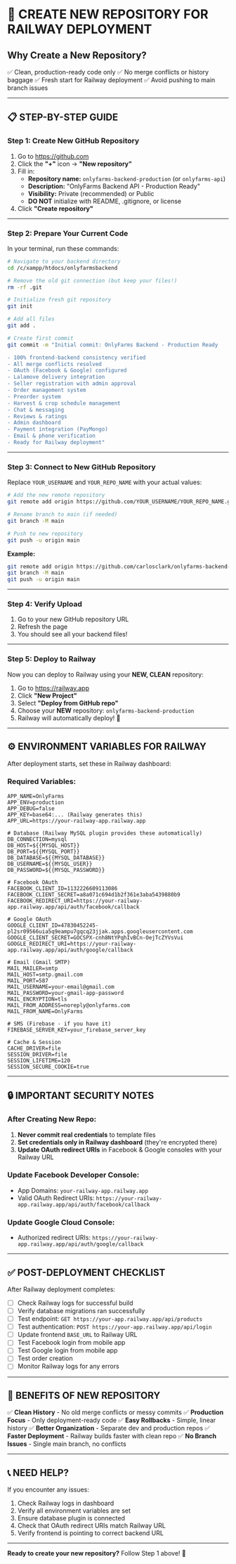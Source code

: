 # 🎯 CREATE NEW REPOSITORY FOR RAILWAY DEPLOYMENT

## Why Create a New Repository?
✅ Clean, production-ready code only
✅ No merge conflicts or history baggage
✅ Fresh start for Railway deployment
✅ Avoid pushing to main branch issues

---

## 📋 STEP-BY-STEP GUIDE

### Step 1: Create New GitHub Repository

1. Go to https://github.com
2. Click the **"+"** icon → **"New repository"**
3. Fill in:
   - **Repository name:** `onlyfarms-backend-production` (or `onlyfarms-api`)
   - **Description:** "OnlyFarms Backend API - Production Ready"
   - **Visibility:** Private (recommended) or Public
   - **DO NOT** initialize with README, .gitignore, or license
4. Click **"Create repository"**

---

### Step 2: Prepare Your Current Code

In your terminal, run these commands:

```bash
# Navigate to your backend directory
cd /c/xampp/htdocs/onlyfarmsbackend

# Remove the old git connection (but keep your files!)
rm -rf .git

# Initialize fresh git repository
git init

# Add all files
git add .

# Create first commit
git commit -m "Initial commit: OnlyFarms Backend - Production Ready

- 100% frontend-backend consistency verified
- All merge conflicts resolved
- OAuth (Facebook & Google) configured
- Lalamove delivery integration
- Seller registration with admin approval
- Order management system
- Preorder system
- Harvest & crop schedule management
- Chat & messaging
- Reviews & ratings
- Admin dashboard
- Payment integration (PayMongo)
- Email & phone verification
- Ready for Railway deployment"
```

---

### Step 3: Connect to New GitHub Repository

Replace `YOUR_USERNAME` and `YOUR_REPO_NAME` with your actual values:

```bash
# Add the new remote repository
git remote add origin https://github.com/YOUR_USERNAME/YOUR_REPO_NAME.git

# Rename branch to main (if needed)
git branch -M main

# Push to new repository
git push -u origin main
```

**Example:**
```bash
git remote add origin https://github.com/carlosclark/onlyfarms-backend-production.git
git branch -M main
git push -u origin main
```

---

### Step 4: Verify Upload

1. Go to your new GitHub repository URL
2. Refresh the page
3. You should see all your backend files!

---

### Step 5: Deploy to Railway

Now you can deploy to Railway using your **NEW, CLEAN** repository:

1. Go to https://railway.app
2. Click **"New Project"**
3. Select **"Deploy from GitHub repo"**
4. Choose your **NEW** repository: `onlyfarms-backend-production`
5. Railway will automatically deploy! 🚀

---

## ⚙️ ENVIRONMENT VARIABLES FOR RAILWAY

After deployment starts, set these in Railway dashboard:

### Required Variables:

```env
APP_NAME=OnlyFarms
APP_ENV=production
APP_DEBUG=false
APP_KEY=base64:... (Railway generates this)
APP_URL=https://your-railway-app.railway.app

# Database (Railway MySQL plugin provides these automatically)
DB_CONNECTION=mysql
DB_HOST=${{MYSQL_HOST}}
DB_PORT=${{MYSQL_PORT}}
DB_DATABASE=${{MYSQL_DATABASE}}
DB_USERNAME=${{MYSQL_USER}}
DB_PASSWORD=${{MYSQL_PASSWORD}}

# Facebook OAuth
FACEBOOK_CLIENT_ID=1132226609113086
FACEBOOK_CLIENT_SECRET=a8a071c694d1b2f361e3aba5439880b9
FACEBOOK_REDIRECT_URI=https://your-railway-app.railway.app/api/auth/facebook/callback

# Google OAuth
GOOGLE_CLIENT_ID=47830452245-pl2sr09566uia5q9eampu7gqcq23jjak.apps.googleusercontent.com
GOOGLE_CLIENT_SECRET=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
GOOGLE_REDIRECT_URI=https://your-railway-app.railway.app/api/auth/google/callback

# Email (Gmail SMTP)
MAIL_MAILER=smtp
MAIL_HOST=smtp.gmail.com
MAIL_PORT=587
MAIL_USERNAME=your-email@gmail.com
MAIL_PASSWORD=your-gmail-app-password
MAIL_ENCRYPTION=tls
MAIL_FROM_ADDRESS=noreply@onlyfarms.com
MAIL_FROM_NAME=OnlyFarms

# SMS (Firebase - if you have it)
FIREBASE_SERVER_KEY=your_firebase_server_key

# Cache & Session
CACHE_DRIVER=file
SESSION_DRIVER=file
SESSION_LIFETIME=120
SESSION_SECURE_COOKIE=true
```

---

## 🔒 IMPORTANT SECURITY NOTES

### After Creating New Repo:

1. **Never commit real credentials** to template files
2. **Set credentials only in Railway dashboard** (they're encrypted there)
3. **Update OAuth redirect URIs** in Facebook & Google consoles with your Railway URL

### Update Facebook Developer Console:
- App Domains: `your-railway-app.railway.app`
- Valid OAuth Redirect URIs: `https://your-railway-app.railway.app/api/auth/facebook/callback`

### Update Google Cloud Console:
- Authorized redirect URIs: `https://your-railway-app.railway.app/api/auth/google/callback`

---

## ✅ POST-DEPLOYMENT CHECKLIST

After Railway deployment completes:

- [ ] Check Railway logs for successful build
- [ ] Verify database migrations ran successfully
- [ ] Test endpoint: `GET https://your-app.railway.app/api/products`
- [ ] Test authentication: `POST https://your-app.railway.app/api/login`
- [ ] Update frontend `BASE_URL` to Railway URL
- [ ] Test Facebook login from mobile app
- [ ] Test Google login from mobile app
- [ ] Test order creation
- [ ] Monitor Railway logs for any errors

---

## 🎉 BENEFITS OF NEW REPOSITORY

✅ **Clean History** - No old merge conflicts or messy commits
✅ **Production Focus** - Only deployment-ready code
✅ **Easy Rollbacks** - Simple, linear history
✅ **Better Organization** - Separate dev and production repos
✅ **Faster Deployment** - Railway builds faster with clean repo
✅ **No Branch Issues** - Single main branch, no conflicts

---

## 📞 NEED HELP?

If you encounter any issues:

1. Check Railway logs in dashboard
2. Verify all environment variables are set
3. Ensure database plugin is connected
4. Check that OAuth redirect URIs match Railway URL
5. Verify frontend is pointing to correct backend URL

---

**Ready to create your new repository?** Follow Step 1 above! 🚀

